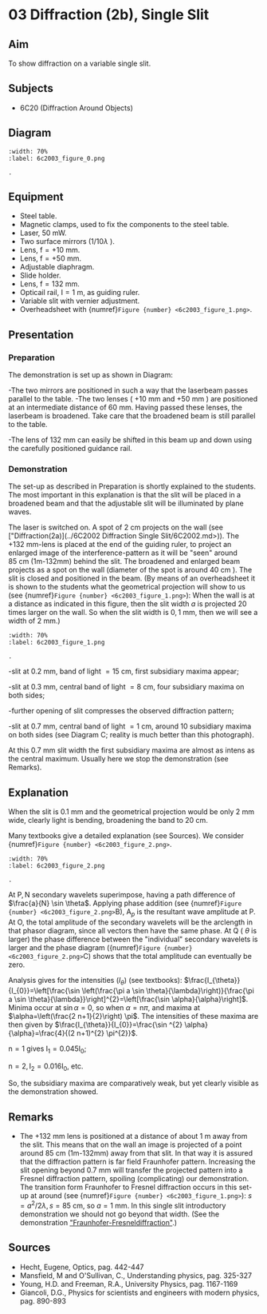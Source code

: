 # 03 Diffraction (2b), Single Slit 
  
## Aim   
 To show diffraction on a variable single slit.    
  
## Subjects   
* 6C20 (Diffraction Around Objects)   

## Diagram
   
```{figure} figures/figure_0.png
:width: 70%  
:label: 6c2003_figure_0.png  

. 
```

## Equipment
- Steel table.
- Magnetic clamps, used to fix the components to the steel table.
- Laser, $50 \mathrm{~mW}$.
- Two surface mirrors $(1 / 10 \lambda$ ).
- Lens, $\mathrm{f}=+10 \mathrm{~mm}$.
- Lens, $\mathrm{f}=+50 \mathrm{~mm}$.
- Adjustable diaphragm.
- Slide holder.
- Lens, $\mathrm{f}=132 \mathrm{~mm}$.
- Opticail rail, $\mathrm{I}=1 \mathrm{~m}$, as guiding ruler.
- Variable slit with vernier adjustment.
- Overheadsheet with {numref}`Figure {number} <6c2003_figure_1.png>`.
    
  
## Presentation   
### Preparation

The demonstration is set up as shown in Diagram:

-The two mirrors are positioned in such a way that the laserbeam passes parallel to the table. -The two lenses ( $+10 \mathrm{~mm}$ and $+50 \mathrm{~mm}$ ) are positioned at an intermediate distance of $60 \mathrm{~mm}$. Having passed these lenses, the laserbeam is broadened. Take care that the broadened beam is still parallel to the table.

-The lens of $132 \mathrm{~mm}$ can easily be shifted in this beam up and down using the carefully positioned guidance rail.

### Demonstration

The set-up as described in Preparation is shortly explained to the students. The most important in this explanation is that the slit will be placed in a broadened beam and that the adjustable slit will be illuminated by plane waves.

The laser is switched on. A spot of $2 \mathrm{~cm}$ projects on the wall (see ["Diffraction(2a)](../6C2002 Diffraction Single Slit/6C2002.md>)). The $+132 \mathrm{~mm}$-lens is placed at the end of the guiding ruler, to project an enlarged image of the interference-pattern as it will be "seen" around $85 \mathrm{~cm}$ (1m-132mm) behind the slit. The broadened and enlarged beam projects as a spot on the wall (diameter of the spot is around $40 \mathrm{~cm}$ ). The slit is closed and positioned in the beam. (By means of an overheadsheet it is shown to the students what the geometrical projection will show to us (see {numref}`Figure {number} <6c2003_figure_1.png>`): When the wall is at a distance as indicated in this figure, then the slit width $a$ is projected 20 times larger on the wall. So when the slit width is $0,1 \mathrm{~mm}$, then we will see a width of $2 \mathrm{~mm}$.)     
```{figure} figures/figure_1.png
:width: 70%  
:label: 6c2003_figure_1.png  

. 
```
-slit at $0.2 \mathrm{~mm}$, band of light $=15 \mathrm{~cm}$, first subsidiary maxima appear;

-slit at $0.3 \mathrm{~mm}$, central band of light $=8 \mathrm{~cm}$, four subsidiary maxima on both sides;

-further opening of slit compresses the observed diffraction pattern;

-slit at $0.7 \mathrm{~mm}$, central band of light $=1 \mathrm{~cm}$, around 10 subsidiary maxima on both sides (see Diagram C; reality is much better than this photograph).

At this $0.7 \mathrm{~mm}$ slit width the first subsidiary maxima are almost as intens as the central maximum. Usually here we stop the demonstration (see Remarks).   
  
## Explanation   
When the slit is $0.1 \mathrm{~mm}$ and the geometrical projection would be only $2 \mathrm{~mm}$ wide, clearly light is bending, broadening the band to $20 \mathrm{~cm}$.

Many textbooks give a detailed explanation (see Sources). We consider {numref}`Figure {number} <6c2003_figure_2.png>`.
```{figure} figures/figure_2.png
:width: 70%  
:label: 6c2003_figure_2.png  

. 
```
At $\mathrm{P}, \mathrm{N}$ secondary wavelets superimpose, having a path difference of $\frac{a}{N} \sin \theta$. Applying phase addition (see {numref}`Figure {number} <6c2003_figure_2.png>`B), $\mathrm{A}_{p}$ is the resultant wave amplitude at $\mathrm{P}$. At $\mathrm{O}$, the total amplitude of the secondary wavelets will be the arclength in that phasor diagram, since all vectors then have the same phase. At Q ( $\theta$ is larger) the phase difference between the "individual" secondary wavelets is larger and the phase diagram ({numref}`Figure {number} <6c2003_figure_2.png>`C) shows that the total amplitude can eventually be zero.

Analysis gives for the intensities $\left(I_{\theta}\right)$ (see textbooks): $\frac{I_{\theta}}{I_{0}}=\left[\frac{\sin \left(\frac{\pi a \sin \theta}{\lambda}\right)}{\frac{\pi a \sin \theta}{\lambda}}\right]^{2}=\left[\frac{\sin \alpha}{\alpha}\right]$. Minima occur at $\sin \alpha=0$, so when $\alpha=\mathrm{n} \pi$, and maxima at $\alpha=\left(\frac{2 n+1}{2}\right) \pi$. The intensities of these maxima are then given by $\frac{I_{\theta}}{I_{0}}=\frac{\sin ^{2} \alpha}{\alpha}=\frac{4}{(2 n+1)^{2} \pi^{2}}$.

$\mathrm{n}=1$ gives $\mathrm{I}_{1}=0.045 \mathrm{I}_{0}$;

$\mathrm{n}=2, \mathrm{I}_{2}=0.016 \mathrm{I}_{0}$, etc.

So, the subsidiary maxima are comparatively weak, but yet clearly visible as the demonstration showed.
  
## Remarks   
- The $+132 \mathrm{~mm}$ lens is positioned at a distance of about $1 \mathrm{~m}$ away from the slit. This means that on the wall an image is projected of a point around $85 \mathrm{~cm}$ (1m-132mm) away from that slit. In that way it is assured that the diffraction pattern is far field Fraunhofer pattern. Increasing the slit opening beyond $0.7 \mathrm{~mm}$ will transfer the projected pattern into a Fresnel diffraction pattern, spoiling (complicating) our demonstration. The transition form Fraunhofer to Fresnel diffraction occurs in this set-up at around (see {numref}`Figure {number} <6c2003_figure_1.png>`): $s=a^{2} / 2 \lambda, s=85 \mathrm{~cm}$, so $a=1 \mathrm{~mm}$. In this single slit introductory demonstration we should not go beyond that width. (See the demonstration ["Fraunhofer-Fresneldiffraction"](<../6C2004 Fraunhofer and Fresnel Diffraction/6C2004.md>).) 
  
## Sources   
- Hecht, Eugene, Optics, pag. 442-447
- Mansfield, M and O'Sullivan, C., Understanding physics, pag. 325-327
- Young, H.D. and Freeman, R.A., University Physics, pag. 1167-1169
- Giancoli, D.G., Physics for scientists and engineers with modern physics, pag. 890-893